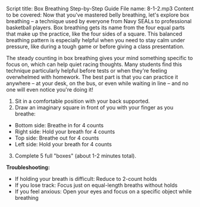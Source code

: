 Script title: Box Breathing Step-by-Step Guide
File name: 8-1-2.mp3
Content to be covered:
Now that you've mastered belly breathing, let's explore box breathing – a technique used by everyone from Navy SEALs to professional basketball players. Box breathing gets its name from the four equal parts that make up the practice, like the four sides of a square. This balanced breathing pattern is especially helpful when you need to stay calm under pressure, like during a tough game or before giving a class presentation.

The steady counting in box breathing gives your mind something specific to focus on, which can help quiet racing thoughts. Many students find this technique particularly helpful before tests or when they're feeling overwhelmed with homework. The best part is that you can practice it anywhere – at your desk, on the bus, or even while waiting in line – and no one will even notice you're doing it!

1. Sit in a comfortable position with your back supported.
2. Draw an imaginary square in front of you with your finger as you breathe:

- Bottom side: Breathe in for 4 counts
- Right side: Hold your breath for 4 counts
- Top side: Breathe out for 4 counts
- Left side: Hold your breath for 4 counts
3. Complete 5 full "boxes" (about 1-2 minutes total).

**Troubleshooting:**
- If holding your breath is difficult: Reduce to 2-count holds
- If you lose track: Focus just on equal-length breaths without holds
- If you feel anxious: Open your eyes and focus on a specific object while breathing